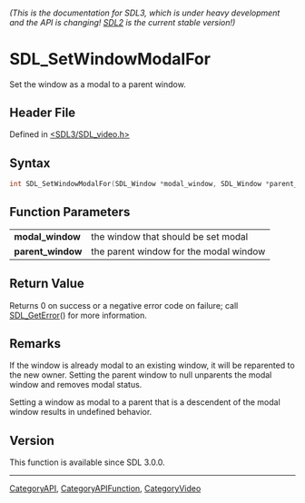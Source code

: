 ###### (This is the documentation for SDL3, which is under heavy development and the API is changing! [SDL2](https://wiki.libsdl.org/SDL2/) is the current stable version!)
# SDL_SetWindowModalFor

Set the window as a modal to a parent window.

## Header File

Defined in [<SDL3/SDL_video.h>](https://github.com/libsdl-org/SDL/blob/main/include/SDL3/SDL_video.h)

## Syntax

```c
int SDL_SetWindowModalFor(SDL_Window *modal_window, SDL_Window *parent_window);
```

## Function Parameters

|                       |                                        |
| --------------------- | -------------------------------------- |
| **modal_window**      | the window that should be set modal    |
| **parent_window**     | the parent window for the modal window |

## Return Value

Returns 0 on success or a negative error code on failure; call
[SDL_GetError](SDL_GetError)() for more information.

## Remarks

If the window is already modal to an existing window, it will be reparented
to the new owner. Setting the parent window to null unparents the modal
window and removes modal status.

Setting a window as modal to a parent that is a descendent of the modal
window results in undefined behavior.

## Version

This function is available since SDL 3.0.0.

----
[CategoryAPI](CategoryAPI), [CategoryAPIFunction](CategoryAPIFunction), [CategoryVideo](CategoryVideo)

